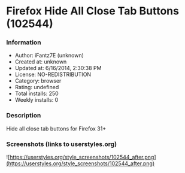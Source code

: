 # Firefox Hide All Close Tab Buttons (102544)

### Information
- Author: iFantz7E (unknown)
- Created at: unknown
- Updated at: 6/16/2014, 2:30:38 PM
- License: NO-REDISTRIBUTION
- Category: browser
- Rating: undefined
- Total installs: 250
- Weekly installs: 0


### Description
Hide all close tab buttons for Firefox 31+


### Screenshots (links to userstyles.org)
![https://userstyles.org/style_screenshots/102544_after.png](https://userstyles.org/style_screenshots/102544_after.png)


